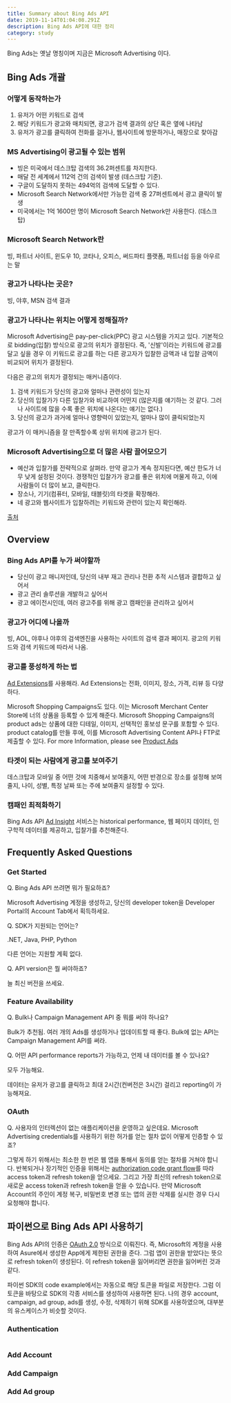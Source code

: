 ```yaml
---
title: Summary about Bing Ads API
date: 2019-11-14T01:04:08.291Z
description: Bing Ads API에 대한 정리
category: study
---
```


Bing Ads는 옛날 명칭이며 지금은 Microsoft Advertising 이다.

## Bing Ads 개괄

### 어떻게 동작하는가

1. 유저가 어떤 키워드로 검색
2. 해당 키워드가 광고와 매치되면, 광고가 검색 결과의 상단 혹은 옆에 나타남
3. 유저가 광고를 클릭하여 전화를 걸거나, 웹사이트에 방문하거나, 매장으로 찾아감

### MS Advertising이 광고될 수 있는 범위

- 빙은 미국에서 데스크탑 검색의 36.2퍼센트를 차지한다.
- 매달 전 세계에서 112억 건의 검색이 발생 (데스크탑 기준).
- 구글이 도달하지 못하는 494억의 검색에 도달할 수 있다.
- Microsoft Search Network에서만 가능한 검색 중 27퍼센트에서 광고 클릭이 발생
- 미국에서는 1억 1600만 명이 Microsoft Search Network만 사용한다. (데스크탑)

### Microsoft Search Network란

빙, 파트너 사이트, 윈도우 10, 코타나, 오피스, 써드파티 플랫폼, 파트너쉽 등을 아우르는 말

### 광고가 나타나는 곳은?

빙, 야후, MSN 검색 결과

### 광고가 나타나는 위치는 어떻게 정해질까?

Microsoft Advertising은 pay-per-click(PPC) 광고 시스템을 가지고 있다. 기본적으로 bidding(입찰) 방식으로 광고의 위치가 결정된다. 즉, '신발'이라는 키워드에 광고를 달고 싶을 경우 이 키워드로 광고를 하는 다른 광고자가 입찰한 금액과 내 입찰 금액이 비교되어 위치가 결정된다.

다음은 광고의 위치가 결정되는 매커니즘이다.

1. 검색 키워드가 당신의 광고와 얼마나 관련성이 있는지
2. 당신의 입찰가가 다른 입찰가와 비교하여 어떤지 (많은지를 얘기하는 것 같다. 그러나 사이트에 많을 수록 좋은 위치에 나온다는 얘기는 없다.)
3. 당신의 광고가 과거에 얼마나 영향력이 있었는지, 얼마나 많이 클릭되었는지

광고가 이 매커니즘을 잘 만족할수록 상위 위치에 광고가 된다.

### Microsoft Advertising으로 더 많은 사람 끌어모으기

- 예산과 입찰가를 전략적으로 살펴라. 만약 광고가 계속 정지된다면, 예산 한도가 너무 낮게 설정된 것이다. 경쟁적인 입찰가가 광고를 좋은 위치에 머물게 하고, 이에 사람들이 더 많이 보고, 클릭한다.
- 장소나, 기기(컴퓨터, 모바일, 태블릿)의 타겟을 확장해라.
- 네 광고와 웹사이트가 입찰하려는 키워드와 관련이 있는지 확인해라.

[출처](https://ads.microsoft.com/?signout=true&ccuisrc=4)

## Overview

### Bing Ads API를 누가 써야할까

- 당신이 광고 매니저인데, 당신의 내부 재고 관리나 전환 추적 시스템과 결합하고 싶어서
- 광고 관리 솔루션을 개발하고 싶어서
- 광고 에이전시인데, 여러 광고주를 위해 광고 캠패인을 관리하고 싶어서

### 광고가 어디에 나올까

빙, AOL, 야후나 야후의 검색엔진을 사용하는 사이트의 검색 결과 페이지. 광고의 키워드와 검색 키워드에 따라서 나옴.

### 광고를 풍성하게 하는 법

[Ad Extensions](https://docs.microsoft.com/en-us/advertising/guides/ad-extensions?view=bingads-13)를 사용해라. Ad Extensions는 전화, 이미지, 장소, 가격, 리뷰 등 다양하다.

Microsoft Shopping Campaigns도 있다. 이는 Microsoft Merchant Center Store에 너의 상품을 등록할 수 있게 해준다. Microsoft Shopping Campaigns의 product ads는 상품에 대한 디테일, 이미지, 선택적인 홍보성 문구를 포함할 수 있다. product catalog를 만들 후에, 이를 Microsoft Advertising Content API나 FTP로 제출할 수 있다. For more Information, please see [Product Ads](https://docs.microsoft.com/en-us/advertising/guides/product-ads?view=bingads-13)

### 타겟이 되는 사람에게 광고를 보여주기

데스크탑과 모바일 중 어떤 것에 치중해서 보여줄지, 어떤 반경으로 장소를 설정해 보여줄지, 나이, 성별, 특정 날짜 또는 주에 보여줄지 설정할 수 있다.

### 캠패인 최적화하기

Bing Ads API [Ad Insight](https://docs.microsoft.com/en-us/advertising/ad-insight-service/ad-insight-service-reference?view=bingads-13) 서비스는 historical performance, 웹 페이지 데이터, 인구학적 데이터를 제공하고, 입찰가를 추천해준다.

## Frequently Asked Questions

### Get Started

Q. Bing Ads API 쓰려면 뭐가 필요하죠?

Microsoft Advertising 계정을 생성하고, 당신의 developer token을 Developer Portal의 Account Tab에서 획득하세요.

Q. SDK가 지원되는 언어는?

.NET, Java, PHP, Python

다른 언어는 지원할 계획 없다.

Q. API version은 뭘 써야하죠?

늘 최신 버전을 쓰세요.

### Feature Availability

Q. Bulk나 Campaign Management API 중 뭐를 써야 하나요?

Bulk가 추천됨. 여러 개의 Ads를 생성하거나 업데이트할 때 좋다. Bulk에 없는 API는 Campaign Management API를 써라.

Q. 어떤 API performance reports가 가능하고, 언제 내 데이터를 볼 수 있나요?

모두 가능해요.

데이터는 유저가 광고를 클릭하고 최대 2시간(컨버전은 3시간) 걸리고 reporting이 가능해져요.

### OAuth

Q. 사용자의 인터렉션이 없는 애플리케이션을 운영하고 싶은데요. Microsoft Advertising credentials를 사용하기 위한 허가를 얻는 절차 없이 어떻게 인증할 수 있죠?

그렇게 하기 위해서는 최소한 한 번은 웹 앱을 통해서 동의를 얻는 절차를 거쳐야 합니다. 반복되거나 장기적인 인증을 위해서는 [authorization code grant flow](https://docs.microsoft.com/en-us/advertising/guides/authentication-oauth)를 따라 access token과 refresh token을 얻으세요. 그리고 가장 최신의 refresh token으로 새로운 access token과 refresh token을 얻을 수 있습니다. 만약 Microsoft Account의 주인이 계정 복구, 비밀번호 변경 또는 앱의 권한 삭제를 실시한 경우 다시 요청해야 합니다.

## 파이썬으로 Bing Ads API 사용하기

Bing Ads API의 인증은 [OAuth 2.0](https://tools.ietf.org/html/rfc6749) 방식으로 이뤄진다. 즉, Microsoft의 계정을 사용하여 Asure에서 생성한 App에게 제한된 권한을 준다. 그럼 앱이 권한을 받았다는 뜻으로 refresh token이 생성된다. 이 refresh token을 잃어버리면 권한을 잃어버린 것과 같다.

파이썬 SDK의 code example에서는 자동으로 해당 토큰을 파일로 저장한다. 그럼 이 토큰을 바탕으로 SDK의 각종 서비스를 생성하여 사용하면 된다. 나의 경우 account, campaign, ad group, ads를 생성, 수정, 삭제하기 위해 SDK를 사용하였으며, 대부분의 유스케이스가 비슷할 것이다.

<!-- 아래는 각 -->

### Authentication

```python

```

### Add Account

### Add Campaign

### Add Ad group
